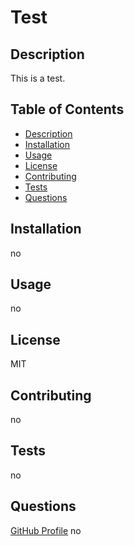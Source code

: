 
# Test

## Description

This is a test.

## Table of Contents 
- [Description](#Description) 
- [Installation](#Installation)
- [Usage](#Usage)
- [License](#License)
- [Contributing](#Contributing)
- [Tests](#Tests)
- [Questions](#Questions)

## Installation

no

## Usage

no

## License

MIT

## Contributing

no

## Tests 

no

## Questions

[GitHub Profile](github.com/davidjaguilar104)
no 
